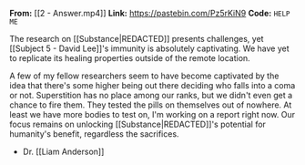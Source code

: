 **From:** [[2 - Answer.mp4]]
**Link:** https://pastebin.com/Pz5rKiN9
**Code:** `HELP ME`

The research on [[Substance|REDACTED]] presents challenges, yet [[Subject 5 - David Lee]]'s immunity is absolutely captivating. We have yet to replicate its healing properties outside of the remote location.
 
A few of my fellow researchers seem to have become captivated by the idea that there's some higher being out there deciding who falls into a coma or not. Superstition has no place among our ranks, but we didn't even get a chance to fire them. They tested the pills on themselves out of nowhere. At least we have more bodies to test on, I'm working on a report right now. Our focus remains on unlocking [[Substance|REDACTED]]'s potential for humanity's benefit, regardless the sacrifices.
 
- Dr. [[Liam Anderson]]